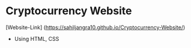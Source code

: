 # Cryptocurrency Website
[Website-Link] (https://sahiljangra10.github.io/Cryptocurrency-Website/)
* Using HTML, CSS
